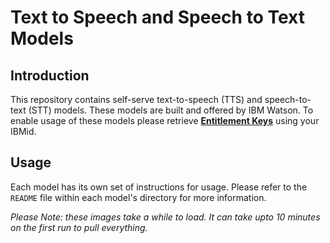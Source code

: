# Text to Speech and Speech to Text Models

## Introduction

This repository contains self-serve text-to-speech (TTS) and speech-to-text (STT) models. These models are built and offered by IBM Watson. To enable usage of these models please retrieve [**Entitlement Keys**](https://myibm.ibm.com/products-services/containerlibrary) using your IBMid.

## Usage

Each model has its own set of instructions for usage. Please refer to the `README` file within each model's directory for more information.

*Please Note: these images take a while to load. It can take upto 10 minutes on the first run to pull everything.*
